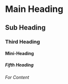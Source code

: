 # Main Heading
## Sub Heading
### Third Heading
#### Mini-Heading
##### Fifth Heading
###### For Content

